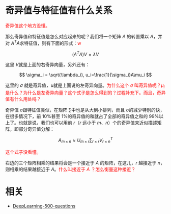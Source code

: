 

# 奇异值与特征值有什么关系

<span style="color:red;">奇异值这个地方没懂。</span>

那么奇异值和特征值是怎么对应起来的呢？我们将一个矩阵 $A$ 的转置乘以 $A$，并对 $A^TA​$ 求特征值，则有下面的形式：<span style="color:red;">w</span>

$$
(A^TA)V = \lambda V
$$

这里 $V​$ 就是上面的右奇异向量，另外还有：

$$
\sigma_i = \sqrt{\lambda_i}, u_i=\frac{1}{\sigma_i}A\mu_i
$$

这里的 $\sigma​$ 就是奇异值，$u​$ 就是上面说的左奇异向量。<span style="color:red;">为什么这个  $\sigma​$ 叫奇异值呢？$\mu_i$ 是什么？为什么是左奇异向量？这个式子是怎么得到的？过程补充下。而且，奇异值有什么用处吗？</span>

​奇异值 $\sigma​$ 跟特征值类似，在矩阵 $\sum​$ 中也是从大到小排列，而且 $\sigma​$ 的减少特别的快，在很多情况下，前 10%甚至 1%的奇异值的和就占了全部的奇异值之和的 99%以上了。也就是说，我们也可以用前 $r​$（$r​$ 远小于 $m、n​$）个的奇异值来近似描述矩阵，即部分奇异值分解：

$$
A_{m\times n}\approx U_{m \times r}\sum_{r\times r}V_{r \times n}^T
$$

<span style="color:red;">这个式子没看懂。</span>

右边的三个矩阵相乘的结果将会是一个接近于 $A$ 的矩阵，在这儿，$r$ 越接近于 $n$，则相乘的结果越接近于 $A$。<span style="color:red;">什么叫接近于 $A$ ？怎么衡量这种接近？</span>







# 相关

- [DeepLearning-500-questions](https://github.com/scutan90/DeepLearning-500-questions)
